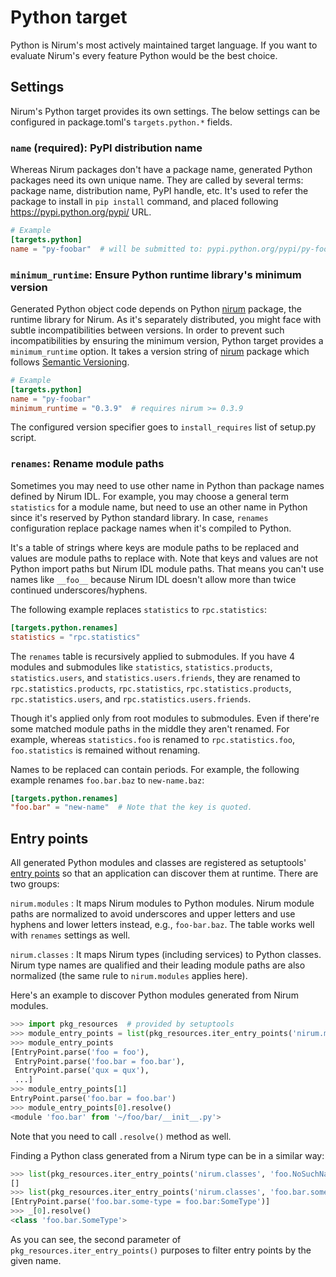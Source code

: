 Python target
=============

Python is Nirum's most actively maintained target language.  If you want to
evaluate Nirum's every feature Python would be the best choice.


Settings
--------

Nirum's Python target provides its own settings.  The below settings can be
configured in package.toml's `targets.python.*` fields.


### `name` (required): PyPI distribution name

Whereas Nirum packages don't have a package name, generated Python packages
need its own unique name.  They are called by several terms: package name,
distribution name, PyPI handle, etc.  It's used to refer the package to
install in `pip install` command, and placed following
<https://pypi.python.org/pypi/> URL.

~~~~~~~~ toml
# Example
[targets.python]
name = "py-foobar"  # will be submitted to: pypi.python.org/pypi/py-foobar
~~~~~~~~


### `minimum_runtime`: Ensure Python runtime library's minimum version

Generated Python object code depends on Python [nirum][] package, the runtime
library for Nirum.  As it's separately distributed, you might face with subtle
incompatibilities between versions.  In order to prevent such incompatibilities
by ensuring the minimum version, Python target provides a `minimum_runtime`
option.  It takes a version string of [nirum][] package which follows [Semantic
Versioning][semver].

~~~~~~~~ toml
# Example
[targets.python]
name = "py-foobar"
minimum_runtime = "0.3.9"  # requires nirum >= 0.3.9
~~~~~~~~

The configured version specifier goes to `install_requires` list of setup.py
script.

[nirum]: https://pypi.python.org/pypi/nirum
[semver]: http://semver.org/


### `renames`: Rename module paths

Sometimes you may need to use other name in Python than package names defined
by Nirum IDL.  For example, you may choose a general term `statistics` for
a module name, but need to use an other name in Python since it's reserved
by Python standard library.  In case, `renames` configuration replace package
names when it's compiled to Python.

It's a table of strings where keys are module paths to be replaced and
values are module paths to replace with.  Note that keys and values are
not Python import paths but Nirum IDL module paths.  That means you can't use
names like `__foo__` because Nirum IDL doesn't allow more than twice continued
underscores/hyphens.

The following example replaces `statistics` to `rpc.statistics`:

~~~~~~~~ toml
[targets.python.renames]
statistics = "rpc.statistics"
~~~~~~~~

The `renames` table is recursively applied to submodules.  If you have 4 modules
and submodules like `statistics`, `statistics.products`, `statistics.users`, and
`statistics.users.friends`, they are renamed to `rpc.statistics.products`,
`rpc.statistics`, `rpc.statistics.products`, `rpc.statistics.users`, and
`rpc.statistics.users.friends`.

Though it's applied only from root modules to submodules.  Even if there're
some matched module paths in the middle they aren't renamed.  For example,
whereas `statistics.foo` is renamed to `rpc.statistics.foo`, `foo.statistics`
is remained without renaming.

Names to be replaced can contain periods.  For example, the following example
renames `foo.bar.baz` to `new-name.baz`:

~~~~~~~~ toml
[targets.python.renames]
"foo.bar" = "new-name"  # Note that the key is quoted.
~~~~~~~~


Entry points
------------

All generated Python modules and classes are registered as setuptools'
[entry points] so that an application can discover them at runtime.
There are two groups:

`nirum.modules`
:   It maps Nirum modules to Python modules.  Nirum module paths are normalized
    to avoid underscores and upper letters and use hyphens and lower letters
    instead, e.g., `foo-bar.baz`.   The table works well with `renames`
    settings as well.

`nirum.classes`
:   It maps Nirum types (including services) to Python classes.  Nirum type
    names are qualified and their leading module paths are also normalized
    (the same rule to `nirum.modules` applies here).

Here's an example to discover Python modules generated from Nirum modules.

~~~~~~~~ python
>>> import pkg_resources  # provided by setuptools
>>> module_entry_points = list(pkg_resources.iter_entry_points('nirum.modules'))
>>> module_entry_points
[EntryPoint.parse('foo = foo'),
 EntryPoint.parse('foo.bar = foo.bar'),
 EntryPoint.parse('qux = qux'),
 ...]
>>> module_entry_points[1]
EntryPoint.parse('foo.bar = foo.bar')
>>> module_entry_points[0].resolve()
<module 'foo.bar' from '~/foo/bar/__init__.py'>
~~~~~~~~

Note that you need to call `.resolve()` method as well.

Finding a Python class generated from a Nirum type can be in a similar way:

~~~~~~~~ python
>>> list(pkg_resources.iter_entry_points('nirum.classes', 'foo.NoSuchName'))
[]
>>> list(pkg_resources.iter_entry_points('nirum.classes', 'foo.bar.some-type'))
[EntryPoint.parse('foo.bar.some-type = foo.bar:SomeType')]
>>> _[0].resolve()
<class 'foo.bar.SomeType'>
~~~~~~~~

As you can see, the second parameter of `pkg_resources.iter_entry_points()`
purposes to filter entry points by the given name.

[entry points]: https://setuptools.readthedocs.io/en/latest/pkg_resources.html#entry-points
